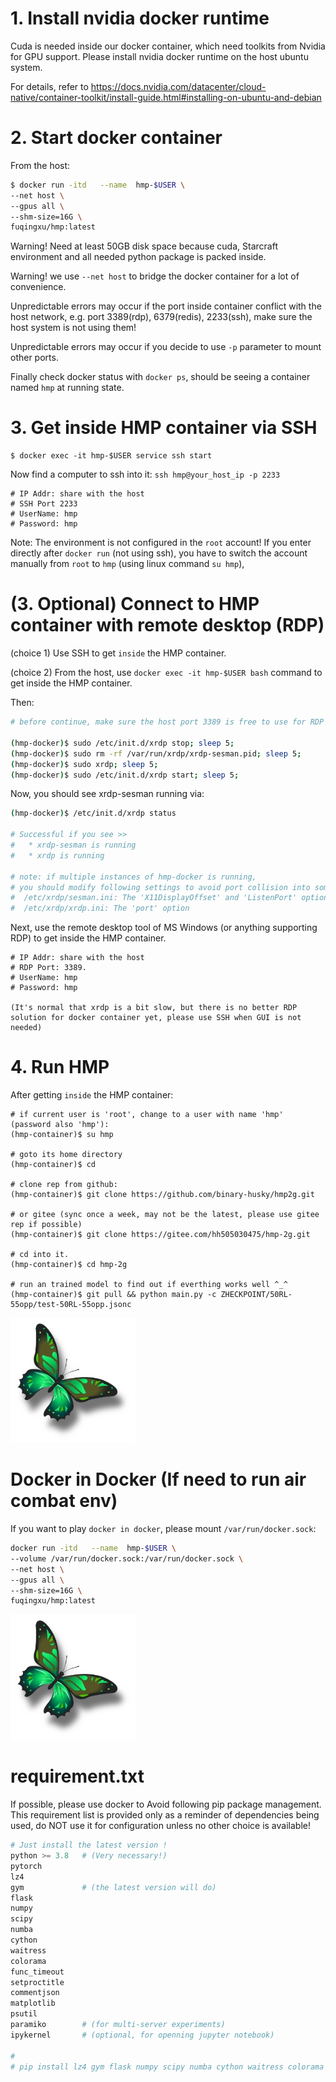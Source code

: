 
# 1. Install nvidia docker runtime
Cuda is needed inside our docker container, which need toolkits from Nvidia for GPU support.
Please install nvidia docker runtime on the host ubuntu system.

For details, refer to https://docs.nvidia.com/datacenter/cloud-native/container-toolkit/install-guide.html#installing-on-ubuntu-and-debian

# 2. Start docker container
From the host:
```bash
$ docker run -itd   --name  hmp-$USER \
--net host \
--gpus all \
--shm-size=16G \
fuqingxu/hmp:latest
```
Warning! Need at least 50GB disk space because cuda, Starcraft environment and all needed python package is packed inside.

Warning! we use ```--net host``` to bridge the docker container for a lot of convenience.

Unpredictable errors may occur if the port inside container conflict with the host network, e.g. port 3389(rdp), 6379(redis), 2233(ssh), make sure the host system is not using them!

Unpredictable errors may occur if you decide to use ```-p``` parameter to mount other ports.

Finally check docker status with ```docker ps```, should be seeing a container named ```hmp``` at running state.



# 3. Get inside HMP container via SSH
```
$ docker exec -it hmp-$USER service ssh start
```

Now find a computer to ssh into it: ```ssh hmp@your_host_ip -p 2233```
```
# IP Addr: share with the host
# SSH Port 2233
# UserName: hmp
# Password: hmp
```

Note: The environment is not configured in the ```root``` account! 
If you enter directly after ```docker run``` (not using ssh), 
you have to switch the account manually from ```root``` to ```hmp``` (using linux command ```su hmp```), 


# (3. Optional) Connect to HMP container with remote desktop (RDP)
(choice 1) Use SSH to get ```inside``` the HMP container.

(choice 2) From the host, use ``` docker exec -it hmp-$USER bash ``` command to get inside the HMP container.

Then:
```sh
# before continue, make sure the host port 3389 is free to use for RDP

(hmp-docker)$ sudo /etc/init.d/xrdp stop; sleep 5;
(hmp-docker)$ sudo rm -rf /var/run/xrdp/xrdp-sesman.pid; sleep 5;
(hmp-docker)$ sudo xrdp; sleep 5;
(hmp-docker)$ sudo /etc/init.d/xrdp start; sleep 5;
```
Now, you should see xrdp-sesman running via:
```sh
(hmp-docker)$ /etc/init.d/xrdp status

# Successful if you see >>
#   * xrdp-sesman is running
#   * xrdp is running

# note: if multiple instances of hmp-docker is running,
# you should modify following settings to avoid port collision into some value that is not default:
#  /etc/xrdp/sesman.ini: The 'X11DisplayOffset' and 'ListenPort' option
#  /etc/xrdp/xrdp.ini: The 'port' option
```



Next, use the remote desktop tool of MS Windows (or anything supporting RDP) to get inside the HMP container.
```
# IP Addr: share with the host
# RDP Port: 3389.
# UserName: hmp
# Password: hmp

(It's normal that xrdp is a bit slow, but there is no better RDP solution for docker container yet, please use SSH when GUI is not needed)
```

# 4. Run HMP
After getting ```inside``` the HMP container:

```
# if current user is 'root', change to a user with name 'hmp' (password also 'hmp'):
(hmp-container)$ su hmp

# goto its home directory
(hmp-container)$ cd

# clone rep from github:
(hmp-container)$ git clone https://github.com/binary-husky/hmp2g.git

# or gitee (sync once a week, may not be the latest, please use gitee rep if possible)
(hmp-container)$ git clone https://gitee.com/hh505030475/hmp-2g.git

# cd into it.
(hmp-container)$ cd hmp-2g

# run an trained model to find out if everthing works well ^_^
(hmp-container)$ git pull && python main.py -c ZHECKPOINT/50RL-55opp/test-50RL-55opp.jsonc

```
<img src="../ZHECKPOINT/test-50+50/butterfly.webp" width="200" >

# Docker in Docker (If need to run air combat env)

If you want to play ```docker in docker```, please mount ```/var/run/docker.sock```:
```bash
docker run -itd   --name  hmp-$USER \
--volume /var/run/docker.sock:/var/run/docker.sock \
--net host \
--gpus all \
--shm-size=16G \
fuqingxu/hmp:latest
```
<img src="../ZHECKPOINT/test-50+50/butterfly.webp" width="200" >

# requirement.txt
If possible, please use docker to Avoid following
pip package management.
This requirement list is provided only as 
a reminder of dependencies being used,
do NOT use it for configuration unless
no other choice is available!

```python
# Just install the latest version !
python >= 3.8   # (Very necessary!)
pytorch
lz4
gym             # (the latest version will do)
flask
numpy
scipy
numba
cython
waitress
colorama
func_timeout
setproctitle
commentjson
matplotlib
psutil
paramiko        # (for multi-server experiments)
ipykernel       # (optional, for openning jupyter notebook)

# 
# pip install lz4 gym flask numpy scipy numba cython waitress colorama func_timeout setproctitle commentjson matplotlib psutil paramiko ipykernel

```

<!-- ```
git clone git@gitee.com:hh505030475/hmp-2g.git
``` -->

